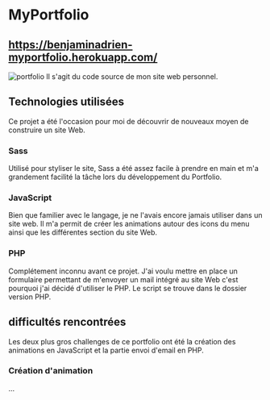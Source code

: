 # MyPortfolio

## https://benjaminadrien-myportfolio.herokuapp.com/
![portfolio](https://user-images.githubusercontent.com/90291370/168131671-19368ffa-0aa9-46df-b6f3-46dd14ee7e65.jpg)
Il s'agit du code source de mon site web personnel.

## Technologies utilisées
Ce projet a été l'occasion pour moi de découvrir de nouveaux moyen de construire un site Web.

### Sass
Utilisé pour styliser le site, Sass a été assez facile à prendre en main et m'a grandement facilité la tâche lors du développement du Portfolio.

### JavaScript
Bien que familier avec le langage, je ne l'avais encore jamais utiliser dans un site web. Il m'a permit de créer les animations autour des icons du menu ainsi que les différentes section du site Web.

### PHP
Complétement inconnu avant ce projet. J'ai voulu mettre en place un formulaire permettant de m'envoyer un mail intégré au site Web c'est pourquoi j'ai décidé d'utiliser le PHP. Le script se trouve dans le dossier version PHP.

## difficultés rencontrées
Les deux plus gros challenges de ce portfolio ont été la création des animations en JavaScript et la partie envoi d'email en PHP.

### Création d'animation
...
